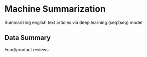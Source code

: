 # Machine Summarization
Summarizing english text articles via deep learning (seq2seq) model

## Data Summary
Food/product reviews
